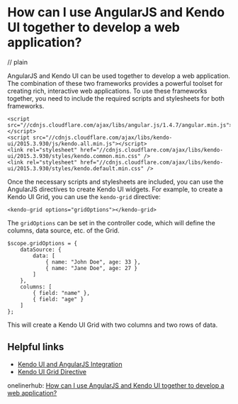 # How can I use AngularJS and Kendo UI together to develop a web application?
// plain

AngularJS and Kendo UI can be used together to develop a web application. The combination of these two frameworks provides a powerful toolset for creating rich, interactive web applications. To use these frameworks together, you need to include the required scripts and stylesheets for both frameworks.

```
<script src="//cdnjs.cloudflare.com/ajax/libs/angular.js/1.4.7/angular.min.js"></script>
<script src="//cdnjs.cloudflare.com/ajax/libs/kendo-ui/2015.3.930/js/kendo.all.min.js"></script>
<link rel="stylesheet" href="//cdnjs.cloudflare.com/ajax/libs/kendo-ui/2015.3.930/styles/kendo.common.min.css" />
<link rel="stylesheet" href="//cdnjs.cloudflare.com/ajax/libs/kendo-ui/2015.3.930/styles/kendo.default.min.css" />
```

Once the necessary scripts and stylesheets are included, you can use the AngularJS directives to create Kendo UI widgets. For example, to create a Kendo UI Grid, you can use the `kendo-grid` directive:

```
<kendo-grid options="gridOptions"></kendo-grid>
```

The `gridOptions` can be set in the controller code, which will define the columns, data source, etc. of the Grid.

```
$scope.gridOptions = {
    dataSource: {
        data: [
            { name: "John Doe", age: 33 },
            { name: "Jane Doe", age: 27 }
        ]
    },
    columns: [
        { field: "name" },
        { field: "age" }
    ]
};
```

This will create a Kendo UI Grid with two columns and two rows of data.

## Helpful links

- [Kendo UI and AngularJS Integration](https://docs.telerik.com/kendo-ui/framework/angularjs/introduction)
- [Kendo UI Grid Directive](https://docs.telerik.com/kendo-ui/api/javascript/ui/grid#directive-kendo-grid)

onelinerhub: [How can I use AngularJS and Kendo UI together to develop a web application?](https://onelinerhub.com/angularjs/how-can-i-use-angularjs-and-kendo-ui-together-to-develop-a-web-application)